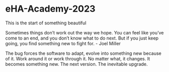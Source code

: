 # eHA-Academy-2023
This is the start of something beautiful

Sometimes things don’t work out the way we hope. You can feel like you’ve come to an end, and you don’t know what to do next. But if you just keep going, you find something new to fight for.
    - Joel Miller

The bug forces the software to adapt, evolve into something new because of it. Work around it or work through it. No matter what, it changes. It becomes something new. The next version. The inevitable upgrade.